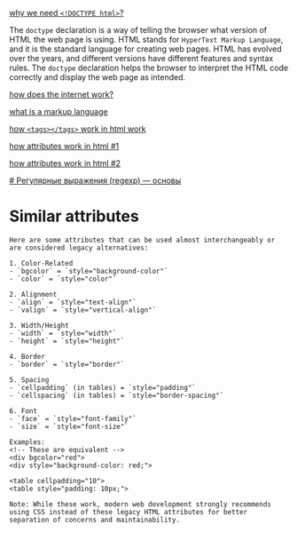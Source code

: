 
[why we need `<!DOCTYPE html>`?](https://www.linkedin.com/advice/1/what-purpose-html-doctype-declaration-skills-web-applications-vt25c)

The `doctype` declaration is a way of telling the browser what version of HTML the web page is using. HTML stands for `HyperText Markup Language`, and it is the standard language for creating web pages. HTML has evolved over the years, and different versions have different features and syntax rules. The `doctype` declaration helps the browser to interpret the HTML code correctly and display the web page as intended.

[how does the internet work?](https://www.linkedin.com/advice/1/what-purpose-html-doctype-declaration-skills-web-applications-vt25c)

[what is a markup language](https://en.wikipedia.org/wiki/Markup_language)

[how `<tags></tags>` work in html work](https://clearlydecoded.com/anatomy-of-html-tag)

[how attributes work in html #1](https://www.geeksforgeeks.org/html-attributes-complete-reference/)

[how attributes work in html #2](https://www.geeksforgeeks.org/html-attributes/)

[# Регулярные выражения (regexp) — основы](https://habr.com/ru/articles/545150/)

# Similar attributes

```
Here are some attributes that can be used almost interchangeably or are considered legacy alternatives:

1. Color-Related
- `bgcolor` = `style="background-color"`
- `color` = `style="color"`

2. Alignment
- `align` = `style="text-align"`
- `valign` = `style="vertical-align"`

3. Width/Height
- `width` = `style="width"`
- `height` = `style="height"`

4. Border
- `border` = `style="border"`

5. Spacing
- `cellpadding` (in tables) = `style="padding"`
- `cellspacing` (in tables) = `style="border-spacing"`

6. Font
- `face` = `style="font-family"`
- `size` = `style="font-size"`

Examples:
<!-- These are equivalent -->
<div bgcolor="red">
<div style="background-color: red;">

<table cellpadding="10">
<table style="padding: 10px;">

Note: While these work, modern web development strongly recommends using CSS instead of these legacy HTML attributes for better separation of concerns and maintainability.
```
